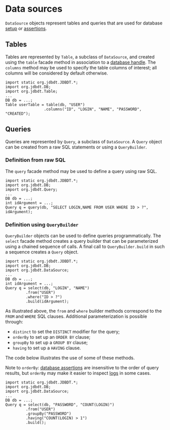 
# Data sources

`DataSource` objects represent tables and queries that are used for database 
 [setup](DBSetup.html) or [assertions](DBAssertions.html).
 
## Tables

Tables are represented by `Table`, a subclass of `DataSource`, and created
using the `table` facade method in association to a [database handle](DB.html). 
The `columns` method may be used to specify the table columns of interest; all
columns will be considered by default otherwise.


    import static org.jdbdt.JDBDT.*;
    import org.jdbdt.DB;
    import org.jdbdt.Table;
    ...
    DB db = ...;
    Table userTable = table(db, "USER")
	                 .columns("ID", "LOGIN", "NAME", "PASSWORD", "CREATED");

## Queries

Queries are represented by `Query`, a subclass of `DataSource`. 
A `Query` object can be created from a raw SQL statements or using a `QueryBuilder`.    
             
### Definition from raw SQL 

The `query` facade method may be used to define a query using raw SQL.
        
    import static org.jdbdt.JDBDT.*;
    import org.jdbdt.DB;
    import org.jdbdt.Query;
    ...
    DB db = ...;
    int idArgument = ...;
    Query q = query(db, "SELECT LOGIN,NAME FROM USER WHERE ID > ?", idArgument);

### Definition using `QueryBuilder`

`QueryBuilder` objects can be used to define queries programmatically.
The `select` facade method creates a query builder that can be parameterized
using a chained sequence of calls. A final call to `QueryBuilder.build` in 
such a sequence creates a `Query` object.

    import static org.jdbdt.JDBDT.*;
    import org.jdbdt.DB;
    import org.jdbdt.DataSource;
    ...
    DB db = ...;
    int idArgument = ...;
    Query q = select(db, "LOGIN", "NAME")
             .from("USER")
             .where("ID > ?")
             .build(idArgument); 

As illustrated above, the `from` and `where` builder methods 
correspond to the `FROM` and `WHERE` SQL clauses. 
Additional parameterization is possible through:

* `distinct` to set the `DISTINCT` modifier for the query;
* `orderBy` to set up an `ORDER BY` clause;
* `groupBy` to set up a `GROUP BY` clause;
* `having` to set up a `HAVING` clause.

The code below illustrates the use of some of these methods.

Note to `orderBy`: [database assertions](DBAssertions.html) are insensitive 
to the order of query results, but `orderBy` may make it easier to inspect
[logs](Logs.html) in some cases.

    import static org.jdbdt.JDBDT.*;
    import org.jdbdt.DB;
    import org.jdbdt.DataSource;
    ...
    DB db = ...;
    Query q = select(db, "PASSWORD", "COUNT(LOGIN)")
             .from("USER")
             .groupBy("PASSWORD")
             .having("COUNT(LOGIN) > 1")
             .build();
    